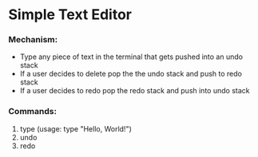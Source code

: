 # Simple Text Editor

### Mechanism:
- Type any piece of text in the terminal that gets pushed into an undo stack
- If a user decides to delete pop the the undo stack and push to redo stack
- If a user decides to redo pop the redo stack and push into undo stack

### Commands:
1. type (usage: type "Hello, World!")
2. undo
3. redo
